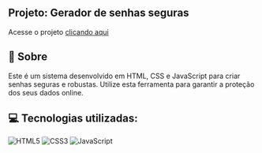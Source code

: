 ## Projeto: Gerador de senhas seguras  


<p>Acesse o projeto <a href="https://ebertryan.github.io/Gerador-de-Senhas/" target="_blank">clicando aqui</a></p>

## 🎯 Sobre

Este é um sistema desenvolvido em HTML, CSS e JavaScript para criar senhas seguras e robustas. Utilize esta ferramenta para garantir a proteção dos seus dados online.

## 💻 Tecnologias utilizadas:
<div style="display: inline_block">
  <img alt="HTML5" src="https://img.shields.io/badge/HTML5-E34F26?style=for-the-badge&logo=html5&logoColor=white">
  <img alt="CSS3" src="https://img.shields.io/badge/CSS3-1572B6?style=for-the-badge&logo=css3&logoColor=white">
  <img alt="JavaScript" src="https://img.shields.io/badge/JavaScript-323330?style=for-the-badge&logo=javascript&logoColor=F7DF1E">
</div>

